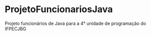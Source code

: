 # ProjetoFuncionariosJava
Projeto funcionários de Java para a 4° unidade de programação do IFPECJBG
